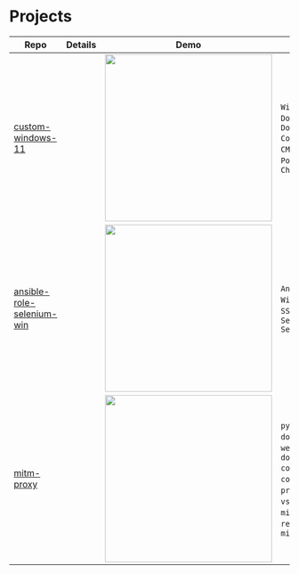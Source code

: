 # Projects

| Repo | Details | Demo | Tech |
| -----|---------|------|------|
|[custom-windows-11](https://github.com/prmiguel/custom-windows-11)||<img src='https://prmiguel.github.io/media/2f08541a-966c-4111-af67-3cfcfdb86b37.gif' width='300'/>|`Windows 11`, `Docker`, `Docker Compose`, `CMD`, `PowerShell`, `Chocolatey`|
|[ansible-role-selenium-win](https://github.com/prmiguel/ansible-role-selenium-win)||<img src='https://prmiguel.github.io/media/81a5c898-28fa-4ebc-ae51-fce1a4f11298.gif' width='300'/>|`Ansible`, `Windows 11`, `SSH`, `Selenium Server`|
|[mitm-proxy](https://github.com/prmiguel/mitm-proxy)||<img src='https://prmiguel.github.io/media/8276a4be-0047-4af6-81f4-d38bb1868b87.gif' width='300'/>|`python`, `docker`, `web`, `docker-compose`, `containers`, `proxy`, `vscode`, `mitm`, `http-requests`, `mitmproxy`|

